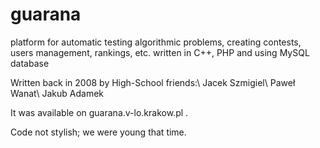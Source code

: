 # guarana
platform for automatic testing algorithmic problems, creating contests, users management, rankings, etc. written in C++, PHP and using MySQL database

Written back in 2008 by High-School friends:\\
Jacek Szmigiel\\
Paweł Wanat\\
Jakub Adamek

It was available on guarana.v-lo.krakow.pl .

Code not stylish; we were young that time.
